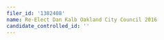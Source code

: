 ```yaml
---
filer_id: '1382408'
name: Re-Elect Dan Kalb Oakland City Council 2016
candidate_controlled_id: ''
---
```

